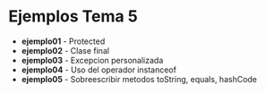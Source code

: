 # Ejemplos Tema 5

* **ejemplo01** - Protected
* **ejemplo02** - Clase final
* **ejemplo03** - Excepcion personalizada
* **ejemplo04** - Uso del operador instanceof
* **ejemplo05** - Sobreescribir metodos toString, equals, hashCode    